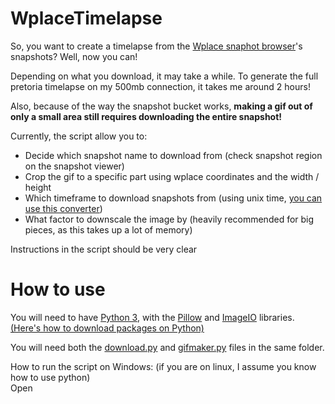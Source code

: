 # WplaceTimelapse

So, you want to create a timelapse from the [Wplace snaphot browser](https://archive.snowpity.lol)'s snapshots? Well, now you can!

Depending on what you download, it may take a while. To generate the full pretoria timelapse on my 500mb connection, it takes me around 2 hours!

Also, because of the way the snapshot bucket works, **making a gif out of only a small area still requires downloading the entire snapshot!**

Currently, the script allow you to:
- Decide which snapshot name to download from (check snapshot region on the snapshot viewer)
- Crop the gif to a specific part using wplace coordinates and the width / height
- Which timeframe to download snapshots from (using unix time, [you can use this converter](https://www.unixtimestamp.com/))
- What factor to downscale the image by (heavily recommended for big pieces, as this takes up a lot of memory)

Instructions in the script should be very clear

# How to use
You will need to have [Python 3](https://www.python.org/downloads/), with the [Pillow](https://pypi.org/project/pillow/) and [ImageIO](https://pypi.org/project/imageio/) libraries. [(Here's how to download packages on Python)](https://packaging.python.org/en/latest/tutorials/installing-packages/)

You will need both the [download.py](download.py) and [gifmaker.py](gifmaker.py) files in the same folder.

How to run the script on Windows: (if you are on linux, I assume you know how to use python)  
Open 
